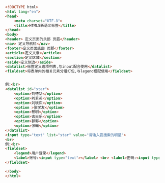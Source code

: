 
<BlogInfo title="31.html新语义标签" author="白日梦想猿" pv=0 read_times=0 pre_cost_time=0分41秒 category="html5学习" tag_list="['html5学习']" create_time="2020.07.15 16:36:19" update_time="2020.07.15 16:54:11" />

```html
<!DOCTYPE html>
<html lang="en">
<head>
    <meta charset="UTF-8">
    <title>HTML5新语义标签</title>
</head>
<body>
<header> 定义页面的头部 页眉</header>
<nav> 定义导航栏</nav>
<footer>定义页面底部 页脚</footer>
<article>定义文章</article>
<section>定义区域</section>
<aside>定义侧边</aside>
<datalist>标签定义选项列表,与input配合使用</datalist>
<fieldset>将表单内的相关元素分组打包,与legend搭配使用</fieldset>


例:<br>
<datalist id="star">
    <option>刘德华</option>
    <option>刘若英</option>
    <option>刘晓庆</option>
    <option >张学友</option>
    <option>黎明</option>
    <option>古天乐</option>
    <option>郭郭</option>
    <option>张翰</option>
</datalist>
<input type="text" list="star" value="请输入要搜索的明星">
<br>
例:<br>
<fieldset>
    <legend>用户登录</legend>
    <label>账号:<input type="text"></label> <br> <label>密码:<input type="password"></label> <br><input type="submit" value="登录">
</fieldset>

</body>
</html>
```
